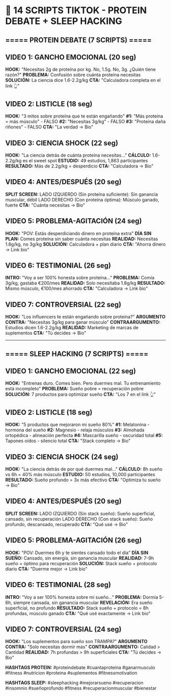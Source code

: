 # 🎥 14 SCRIPTS TIKTOK - PROTEIN DEBATE + SLEEP HACKING

## ===== PROTEIN DEBATE (7 SCRIPTS) =====

## VIDEO 1: GANCHO EMOCIONAL (20 seg)
**HOOK:** "Necesitas 2g de proteína por kg. No, 1.5g. No, 3g. ¿Quién tiene razón?"
**PROBLEMA:** Confusión sobre cuánta proteína necesitas
**SOLUCIÓN:** La ciencia dice 1.6-2.2g/kg
**CTA:** "Calculadora completa en el link 👆"

## VIDEO 2: LISTICLE (18 seg)
**HOOK:** "3 mitos sobre proteína que te están engañando"
**#1:** "Más proteína = más músculo" - FALSO
**#2:** "Necesitas 3g/kg" - FALSO
**#3:** "Proteína daña riñones" - FALSO
**CTA:** "La verdad → Bio"

## VIDEO 3: CIENCIA SHOCK (22 seg)
**HOOK:** "La ciencia detrás de cuánta proteína necesitas..."
**CÁLCULO:** 1.6-2.2g/kg es el sweet spot
**ESTUDIO:** 49 estudios, 1,863 participantes
**RESULTADO:** Más de 2.2g/kg = desperdicio
**CTA:** "Calculadora → Bio"

## VIDEO 4: ANTES/DESPUÉS (20 seg)
**SPLIT SCREEN:**
LADO IZQUIERDO (Sin proteína suficiente): Sin ganancia muscular, débil
LADO DERECHO (Con proteína óptima): Músculo ganado, fuerte
**CTA:** "Cuánta necesitas → Bio"

## VIDEO 5: PROBLEMA-AGITACIÓN (24 seg)
**HOOK:** "POV: Estás desperdiciando dinero en proteína extra"
**DÍA SIN PLAN:** Comes proteína sin saber cuánta necesitas
**REALIDAD:** Necesitas 1.8g/kg, no 3g/kg
**SOLUCIÓN:** Calculadora + plan diario
**CTA:** "Ahorra dinero → Link bio"

## VIDEO 6: TESTIMONIAL (26 seg)
**INTRO:** "Voy a ser 100% honesta sobre proteína..."
**PROBLEMA:** Comía 3g/kg, gastaba €200/mes
**REALIDAD:** Solo necesitaba 1.8g/kg
**RESULTADO:** Mismo músculo, €100/mes ahorrado
**CTA:** "Calculadora → Link bio"

## VIDEO 7: CONTROVERSIAL (22 seg)
**HOOK:** "Los influencers te están engañando sobre proteína?"
**ARGUMENTO CONTRA:** "Necesitas 3g/kg para ganar músculo"
**CONTRAARGUMENTO:** Estudios dicen 1.6-2.2g/kg
**REALIDAD:** Marketing de marcas de suplementos
**CTA:** "Tú decides → Bio"

---

## ===== SLEEP HACKING (7 SCRIPTS) =====

## VIDEO 1: GANCHO EMOCIONAL (22 seg)
**HOOK:** "Entrenas duro. Comes bien. Pero duermes mal. Tu entrenamiento está incompleto"
**PROBLEMA:** Sueño pobre = recuperación pobre
**SOLUCIÓN:** 7 productos para optimizar sueño
**CTA:** "Los 7 en el link 👆"

## VIDEO 2: LISTICLE (18 seg)
**HOOK:** "5 productos que mejoraron mi sueño 80%"
**#1:** Melatonina - hormona del sueño
**#2:** Magnesio - relaja músculos
**#3:** Almohada ortopédica - alineación perfecta
**#4:** Mascarilla sueño - oscuridad total
**#5:** Tapones oídos - silencio total
**CTA:** "Stack completo → Bio"

## VIDEO 3: CIENCIA SHOCK (24 seg)
**HOOK:** "La ciencia detrás de por qué duermes mal..."
**CÁLCULO:** 8h sueño vs 6h = 40% más músculo
**ESTUDIO:** 50 estudios, 10,000 participantes
**RESULTADO:** Sueño profundo = 3x más efectivo
**CTA:** "Optimiza tu sueño → Bio"

## VIDEO 4: ANTES/DESPUÉS (20 seg)
**SPLIT SCREEN:**
LADO IZQUIERDO (Sin stack sueño): Sueño superficial, cansado, sin recuperación
LADO DERECHO (Con stack sueño): Sueño profundo, descansado, recuperado
**CTA:** "Qué usé → Bio"

## VIDEO 5: PROBLEMA-AGITACIÓN (26 seg)
**HOOK:** "POV: Duermes 6h y te sientes cansado todo el día"
**DÍA SIN SUEÑO:** Cansado, sin energía, sin ganancia muscular
**REALIDAD:** 7-9h sueño = óptimo para recuperación
**SOLUCIÓN:** Stack sueño + protocolo diario
**CTA:** "Duerme mejor → Link bio"

## VIDEO 6: TESTIMONIAL (28 seg)
**INTRO:** "Voy a ser 100% honesta sobre mi sueño..."
**PROBLEMA:** Dormía 5-6h, siempre cansada, sin ganancia muscular
**REVELACIÓN:** Era sueño superficial, no profundo
**RESULTADO:** Stack sueño + protocolo = 8h profundas, músculo ganado
**CTA:** "Qué usé exactamente → Link bio"

## VIDEO 7: CONTROVERSIAL (24 seg)
**HOOK:** "Los suplementos para sueño son TRAMPA?"
**ARGUMENTO CONTRA:** "Solo necesitas dormir más"
**CONTRAARGUMENTO:** Calidad > Cantidad
**REALIDAD:** 7h profundas > 9h superficiales
**CTA:** "Tú decides → Bio"

**HASHTAGS PROTEIN:** #proteindebate #cuantaproteina #ganarmusculo #fitness #nutricion #proteina #suplementos #fitnessmotivation

**HASHTAGS SLEEP:** #sleephacking #mejorarsueno #recuperacion #insomnio #sueñoprofundo #fitness #recuperacionmuscular #bienestar
